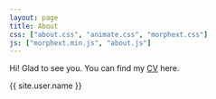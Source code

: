 ```yaml
---
layout: page
title: About
css: ["about.css", "animate.css", "morphext.css"]
js: ["morphext.min.js", "about.js"]
---
```


Hi! Glad to see you. You can find my [CV](https://sites.google.com/site/tramngoup13/home) here. 

<div class="thi-signature">
    {{ site.user.name }}
</div>
